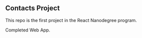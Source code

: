 ## Contacts Project

This repo is the first project in the React Nanodegree program.

Completed Web App.

